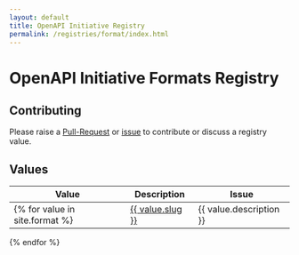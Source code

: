 ```yaml
---
layout: default
title: OpenAPI Initiative Registry
permalink: /registries/format/index.html
---
```


# OpenAPI Initiative Formats Registry

## Contributing

Please raise a [Pull-Request]() or [issue]() to contribute or discuss a registry value.

## Values

|Value|Description|Issue|
|---|---|---|
{% for value in site.format %}| <a href="/registry/registries/format/{{ value.slug }}.html">{{ value.slug }}</a> | {{ value.description }} | {{ value.issue }} |
{% endfor %}

